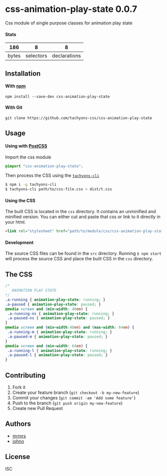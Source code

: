 # css-animation-play-state 0.0.7

Css module of single purpose classes for animation play state

#### Stats

186 | 8 | 8
---|---|---
bytes | selectors | declarations

## Installation

#### With [npm](https://npmjs.com)

```
npm install --save-dev css-animation-play-state
```

#### With Git

```
git clone https://github.com/tachyons-css/css-animation-play-state
```

## Usage

#### Using with [PostCSS](https://github.com/postcss/postcss)

Import the css module

```css
@import "css-animation-play-state";
```

Then process the CSS using the [`tachyons-cli`](https://github.com/tachyons-css/tachyons-cli)

```sh
$ npm i -g tachyons-cli
$ tachyons-cli path/to/css-file.css > dist/t.css
```

#### Using the CSS

The built CSS is located in the `css` directory. It contains an unminified and minified version.
You can either cut and paste that css or link to it directly in your html.

```html
<link rel="stylesheet" href="path/to/module/css/css-animation-play-state">
```

#### Development

The source CSS files can be found in the `src` directory.
Running `$ npm start` will process the source CSS and place the built CSS in the `css` directory.

## The CSS

```css
/*
   ANIMATION PLAY STATE
*/
.a-running { animation-play-state: running; }
.a-paused { animation-play-state: paused; }
@media screen and (min-width: 48em) {
 .a-running-ns { animation-play-state: running; }
 .a-paused-ns { animation-play-state: paused; }
}
@media screen and (min-width:48em) and (max-width: 64em) {
 .a-running-m { animation-play-state: running; }
 .a-paused-m { animation-play-state: paused; }
}
@media screen and (min-width: 64em) {
 .a-running-l { animation-play-state: running; }
 .a-paused-l { animation-play-state: paused; }
}
```

## Contributing

1. Fork it
2. Create your feature branch (`git checkout -b my-new-feature`)
3. Commit your changes (`git commit -am 'Add some feature'`)
4. Push to the branch (`git push origin my-new-feature`)
5. Create new Pull Request

## Authors

* [mrmrs](http://mrmrs.io)
* [johno](http://johnotander.com)

## License

ISC
